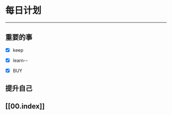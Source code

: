 
# 每日计划
---
## 重要的事

- [x]  keep
- [x]  learn--
- [x] BUY




## 提升自己

  



## [[00.index]]











